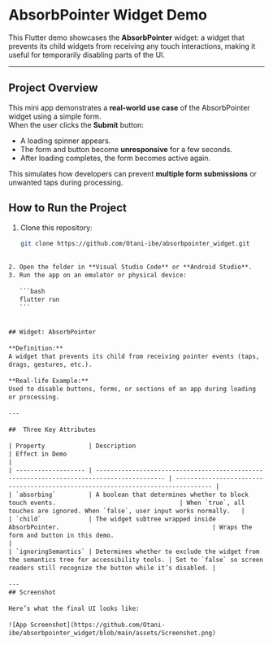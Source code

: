 
# AbsorbPointer Widget Demo

This Flutter demo showcases the **AbsorbPointer** widget: a widget that prevents its child widgets from receiving any touch interactions, making it useful for temporarily disabling parts of the UI.

---

##  Project Overview

This mini app demonstrates a **real-world use case** of the AbsorbPointer widget using a simple form.  
When the user clicks the **Submit** button:
- A loading spinner appears.
- The form and button become **unresponsive** for a few seconds.
- After loading completes, the form becomes active again.

This simulates how developers can prevent **multiple form submissions** or unwanted taps during processing.


## How to Run the Project

1. Clone this repository:
   ```bash
   git clone https://github.com/Otani-ibe/absorbpointer_widget.git
````

2. Open the folder in **Visual Studio Code** or **Android Studio**.
3. Run the app on an emulator or physical device:

   ```bash
   flutter run
   ```


## Widget: AbsorbPointer

**Definition:**
A widget that prevents its child from receiving pointer events (taps, drags, gestures, etc.).

**Real-life Example:**
Used to disable buttons, forms, or sections of an app during loading or processing.

---

##  Three Key Attributes

| Property            | Description                                                                               | Effect in Demo                                                                   |
| ------------------- | ----------------------------------------------------------------------------------------- | -------------------------------------------------------------------------------- |
| `absorbing`         | A boolean that determines whether to block touch events.                                  | When `true`, all touches are ignored. When `false`, user input works normally.   |
| `child`             | The widget subtree wrapped inside AbsorbPointer.                                          | Wraps the form and button in this demo.                                          |
| `ignoringSemantics` | Determines whether to exclude the widget from the semantics tree for accessibility tools. | Set to `false` so screen readers still recognize the button while it’s disabled. |

---
## Screenshot

Here’s what the final UI looks like:

![App Screenshot](https://github.com/Otani-ibe/absorbpointer_widget/blob/main/assets/Screenshot.png)
